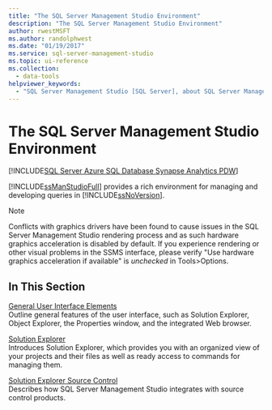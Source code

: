 ```yaml
---
title: "The SQL Server Management Studio Environment"
description: "The SQL Server Management Studio Environment"
author: rwestMSFT
ms.author: randolphwest
ms.date: "01/19/2017"
ms.service: sql-server-management-studio
ms.topic: ui-reference
ms.collection:
  - data-tools
helpviewer_keywords:
  - "SQL Server Management Studio [SQL Server], about SQL Server Management Studio"
---
```

# The SQL Server Management Studio Environment

[!INCLUDE[SQL Server Azure SQL Database Synapse Analytics PDW](includes/applies-to-version/sql-asdb-asdbmi-asa-pdw.md)]

[!INCLUDE[ssManStudioFull](includes/ssmanstudiofull-md.md)] provides a rich environment for managing and developing queries in [!INCLUDE[ssNoVersion](includes/ssnoversion-md.md)].  

> [!NOTE]
> Conflicts with graphics drivers have been found to cause issues in the SQL Server Management Studio rendering process and as such hardware graphics acceleration is disabled by default.  If you experience rendering or other visual problems in the SSMS interface, please verify "Use hardware graphics acceleration if available" is *unchecked* in Tools>Options.
  
## In This Section

[General User Interface Elements](general-user-interface-elements.md)  
Outline general features of the user interface, such as Solution Explorer, Object Explorer, the Properties window, and the integrated Web browser.  
  
[Solution Explorer](solution/solution-explorer.md)  
Introduces Solution Explorer, which provides you with an organized view of your projects and their files as well as ready access to commands for managing them.  
  
[Solution Explorer Source Control](solution/solution-explorer.md)  
Describes how SQL Server Management Studio integrates with source control products.  
